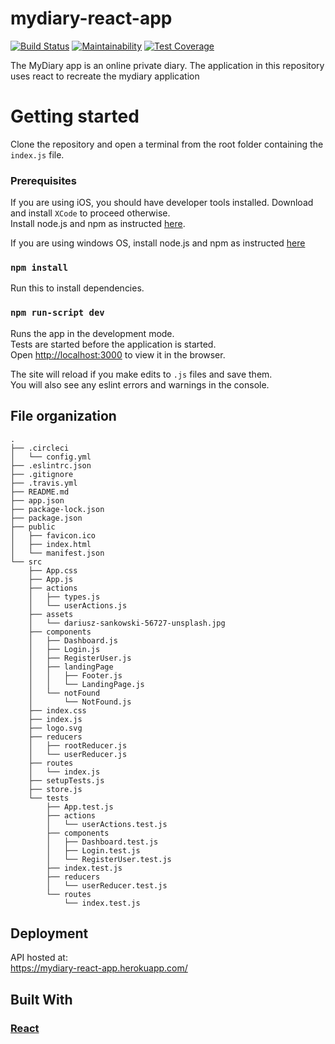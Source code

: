 # mydiary-react-app
[![Build Status](https://travis-ci.com/RonKbS/mydiary-react-app.svg?branch=develop)](https://travis-ci.com/RonKbS/mydiary-react-app)
[![Maintainability](https://api.codeclimate.com/v1/badges/93831916ca35661e2c32/maintainability)](https://codeclimate.com/github/RonKbS/mydiary-react-app/maintainability)
[![Test Coverage](https://api.codeclimate.com/v1/badges/93831916ca35661e2c32/test_coverage)](https://codeclimate.com/github/RonKbS/mydiary-react-app/test_coverage)

The MyDiary app is an online private diary. 
The application in this repository uses react to recreate the mydiary application

# Getting started
Clone the repository and open a terminal from the root folder containing the `index.js` file.

### Prerequisites
If you are using iOS, you should have developer tools installed. Download and install `XCode` to proceed otherwise.<br>
Install node.js and npm as instructed [here](https://blog.teamtreehouse.com/install-node-js-npm-mac).<br>

If you are using windows OS, install node.js and npm as instructed [here](https://blog.teamtreehouse.com/install-node-js-npm-windows)



### `npm install`
Run this to install dependencies.

### `npm run-script dev`

Runs the app in the development mode.<br>
Tests are started before the application is started.<br>
Open [http://localhost:3000](http://localhost:3000) to view it in the browser.

The site will reload if you make edits to `.js` files and save them.<br>
You will also see any eslint errors and warnings in the console.

## File organization
```
.
├── .circleci
│   └── config.yml
├── .eslintrc.json
├── .gitignore
├── .travis.yml
├── README.md
├── app.json
├── package-lock.json
├── package.json
├── public
│   ├── favicon.ico
│   ├── index.html
│   └── manifest.json
└── src
    ├── App.css
    ├── App.js
    ├── actions
    │   ├── types.js
    │   └── userActions.js
    ├── assets
    │   └── dariusz-sankowski-56727-unsplash.jpg
    ├── components
    │   ├── Dashboard.js
    │   ├── Login.js
    │   ├── RegisterUser.js
    │   ├── landingPage
    │   │   ├── Footer.js
    │   │   └── LandingPage.js
    │   └── notFound
    │       └── NotFound.js
    ├── index.css
    ├── index.js
    ├── logo.svg
    ├── reducers
    │   ├── rootReducer.js
    │   └── userReducer.js
    ├── routes
    │   └── index.js
    ├── setupTests.js
    ├── store.js
    └── tests
        ├── App.test.js
        ├── actions
        │   └── userActions.test.js
        ├── components
        │   ├── Dashboard.test.js
        │   ├── Login.test.js
        │   └── RegisterUser.test.js
        ├── index.test.js
        ├── reducers
        │   └── userReducer.test.js
        └── routes
            └── index.test.js
```
## Deployment

API hosted at:<br>
https://mydiary-react-app.herokuapp.com/

## Built With
### [React](https://reactjs.org/)

